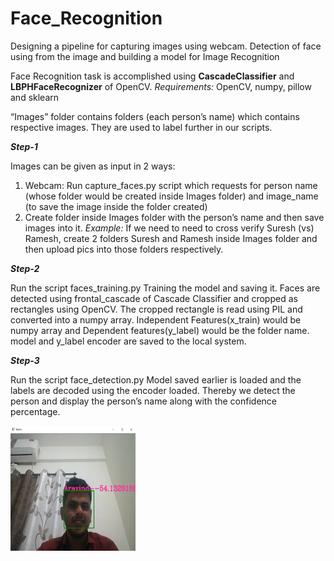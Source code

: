 # Face_Recognition
Designing a pipeline for capturing images using webcam. Detection of face using from the image and building a model for Image Recognition


Face Recognition task is accomplished using **CascadeClassifier** and **LBPHFaceRecognizer** of OpenCV. 
*Requirements:* OpenCV, numpy, pillow and sklearn

“Images” folder contains folders (each person’s name) which contains respective images. They are used to label further in our scripts.


**_Step-1_**

Images can be given as input in 2 ways:
1.	Webcam: Run capture_faces.py script which requests for person name (whose folder would be created inside Images folder) and image_name (to save the image inside the folder created)
2.	Create folder inside Images folder with the person’s name and then save images into it.
*Example:* If we need to need to cross verify Suresh (vs) Ramesh, create 2 folders Suresh and Ramesh inside Images folder and then upload pics into those folders respectively.


**_Step-2_**

Run the script faces_training.py
Training the model and saving it. Faces are detected using frontal_cascade of Cascade Classifier and cropped as rectangles using OpenCV. The cropped rectangle is read using PIL and converted into a numpy array. Independent Features(x_train) would be numpy array and Dependent features(y_label) would be the folder name.
model and y_label encoder are saved to the local system.


**_Step-3_**

Run the script face_detection.py
Model saved earlier is loaded and the labels are decoded using the encoder loaded. Thereby we detect the person and display the person’s name along with the confidence percentage.
 

<img src="https://github.com/sheruaravindreddy/Face_Recognition/blob/master/sample_result.png" width="200" height="200" />

